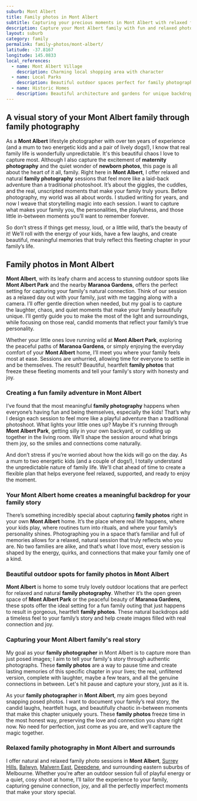 ```yaml
---
suburb: Mont Albert
title: Family photos in Mont Albert
subtitle: Capturing your precious moments in Mont Albert with relaxed family photos
description: Capture your Mont Albert family with fun and relaxed photography. Family sessions are available in your home or at scenic Melbourne locations.
layout: suburb
category: family
permalink: family-photos/mont-albert/
latitude: -37.8167
longitude: 145.0833
local_references:
  - name: Mont Albert Village
    description: Charming local shopping area with character
  - name: Local Parks
    description: Beautiful outdoor spaces perfect for family photography
  - name: Historic Homes
    description: Beautiful architecture and gardens for unique backdrops
---
```


## A visual story of your Mont Albert family through family photography

As a **Mont Albert** lifestyle photographer with over ten years of experience (and a mum to two energetic kids and a pair of lively dogs!), I know that real family life is wonderfully unpredictable. It's this beautiful chaos I love to capture most.
Although I also capture the excitement of **maternity photography** and the quiet wonder of **newborn photos**, this page is all about the heart of it all, family. Right here in **Mont Albert**, I offer relaxed and natural **family photography** sessions that feel more like a laid-back adventure than a traditional photoshoot. It’s about the giggles, the cuddles, and the real, unscripted moments that make your family truly yours.
Before photography, my world was all about words. I studied writing for years, and now I weave that storytelling magic into each session. I want to capture what makes your family you, the personalities, the playfulness, and those little in-between moments you’ll want to remember forever.

So don’t stress if things get messy, loud, or a little wild, that’s the beauty of it! We’ll roll with the energy of your kids, have a few laughs, and create beautiful, meaningful memories that truly reflect this fleeting chapter in your family’s life.

## Family photos in Mont Albert

**Mont Albert**, with its leafy charm and access to stunning outdoor spots like **Mont Albert Park** and the nearby **Maranoa Gardens**, offers the perfect setting for capturing your family's natural connection. Think of our session as a relaxed day out with your family, just with me tagging along with a camera. I’ll offer gentle direction when needed, but my goal is to capture the laughter, chaos, and quiet moments that make your family beautifully unique.
I’ll gently guide you to make the most of the light and surroundings, while focusing on those real, candid moments that reflect your family’s true personality.

Whether your little ones love running wild at **Mont Albert Park**, exploring the peaceful paths of **Maranoa Gardens**, or simply enjoying the everyday comfort of your **Mont Albert** home, I’ll meet you where your family feels most at ease. Sessions are unhurried, allowing time for everyone to settle in and be themselves. The result? Beautiful, heartfelt **family photos** that freeze these fleeting moments and tell your family's story with honesty and joy.

### Creating a fun family adventure in Mont Albert

I’ve found that the most meaningful **family photography** happens when everyone’s having fun and being themselves, especially the kids! That’s why I design each session to feel more like a playful adventure than a traditional photoshoot. What lights your little ones up? Maybe it's running through **Mont Albert Park**, getting silly in your own backyard, or cuddling up together in the living room. We’ll shape the session around what brings them joy, so the smiles and connections come naturally.

And don’t stress if you’re worried about how the kids will go on the day. As a mum to two energetic kids (and a couple of dogs!), I totally understand the unpredictable nature of family life. We'll chat ahead of time to create a flexible plan that helps everyone feel relaxed, supported, and ready to enjoy the moment.

### Your Mont Albert home creates a meaningful backdrop for your family story

There’s something incredibly special about capturing **family photos** right in your own **Mont Albert** home. It’s the place where real life happens, where your kids play, where routines turn into rituals, and where your family’s personality shines. Photographing you in a space that’s familiar and full of memories allows for a relaxed, natural session that truly reflects who you are. No two families are alike, and that’s what I love most, every session is shaped by the energy, quirks, and connections that make your family one of a kind.

### Beautiful outdoor spots for family photos in Mont Albert

**Mont Albert** is home to some truly lovely outdoor locations that are perfect for relaxed and natural **family photography**. Whether it’s the open green space of **Mont Albert Park** or the peaceful beauty of **Maranoa Gardens**, these spots offer the ideal setting for a fun family outing that just happens to result in gorgeous, heartfelt **family photos**. These natural backdrops add a timeless feel to your family’s story and help create images filled with real connection and joy.

### Capturing your Mont Albert family's real story

My goal as your **family photographer** in Mont Albert is to capture more than just posed images; I aim to tell your family's story through authentic photographs. These **family photos** are a way to pause time and create lasting memories of this specific chapter in your lives; the real, unfiltered version, complete with laughter, maybe a few tears, and all the genuine connections in between. Let's hit pause and capture your story, just as it is.

As your **family photographer** in **Mont Albert**, my aim goes beyond snapping posed photos. I want to document your family’s real story, the candid laughs, heartfelt hugs, and beautifully chaotic in-between moments that make this chapter uniquely yours. These **family photos** freeze time in the most honest way, preserving the love and connection you share right now. No need for perfection, just come as you are, and we’ll capture the magic together.

### Relaxed family photography in Mont Albert and surrounds

I offer natural and relaxed family photo sessions in **Mont Albert**, [Surrey Hills](/family-photos/surrey-hills/), [Balwyn](/family-photos/balwyn/), [Malvern East](/family-photos/malvern-east/), [Deepdene](/family-photos/deepdene/), and surrounding eastern suburbs of Melbourne. Whether you're after an outdoor session full of playful energy or a quiet, cosy shoot at home, I’ll tailor the experience to your family, capturing genuine connection, joy, and all the perfectly imperfect moments that make your story special.
